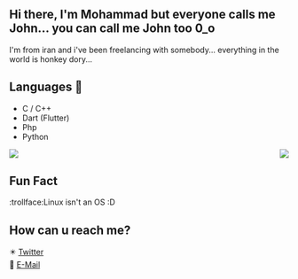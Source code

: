## Hi there, I'm Mohammad but everyone calls me John... you can call me John too 0_o

I'm from iran and i've been freelancing with somebody...
everything in the world is honkey dory...

## Languages 🔨
- C / C++
- Dart (Flutter)
- Php
- Python
<img align="right" src="https://github-readme-stats.vercel.app/api/top-langs/?username=0xj0hn&theme=tokyonight&hide=html,css,scss" />
<img align="center" src="https://github-readme-stats.vercel.app/api/wakatime?username=0xj0hn&theme=tokyonight&hide=html,css,scss" />
</br>


## Fun Fact
:trollface:Linux isn't an OS :D

## How can u reach me?
✴️ [Twitter](https://twitter.com/i_am_j0hn) </br>
📧 [E-Mail](mailto:johnsec@yahoo.com)
